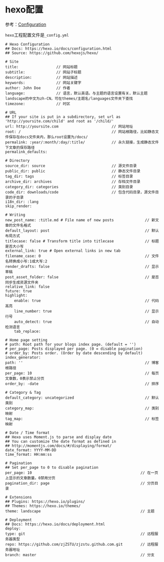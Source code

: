 
# hexo配置

参考：[Configuration](https://hexo.io/docs/configuration)

`hexo`工程配置文件是`_config.yml`

    # Hexo Configuration
    ## Docs: https://hexo.io/docs/configuration.html
    ## Source: https://github.com/hexojs/hexo/

    # Site
    title:                 // 网站标题
    subtitle:              // 网站子标题
    description:           // 网站描述
    keywords:              // 网站关键字
    author: John Doe       // 作者
    language:              // 语言，默认英语。与主题的语言设置有关，默认主题landscape的中文为zh-CN，可在themes/主题名/languages文件夹下查找
    timezone:              // 时区

    # URL
    ## If your site is put in a subdirectory, set url as 'http://yoursite.com/child' and root as '/child/'
    url: http://yoursite.com                        // 网站地址
    root: /                                         // 网站根路径，比如静态文件保存在docs文件夹内，那么root设置为/docs/
    permalink: :year/:month/:day/:title/            // 永久链接，生成静态文件下文章的保存路径
    permalink_defaults:

    # Directory
    source_dir: source                              // 源文件目录
    public_dir: public                              // 静态文件目录
    tag_dir: tags                                   // 标签目录
    archive_dir: archives                           // 存档文件目录
    category_dir: categories                        // 类别目录
    code_dir: downloads/code                        // 包含代码目录，源文件目录的子目录
    i18n_dir: :lang
    skip_render:

    # Writing
    new_post_name: :title.md # File name of new posts              // 新文章的文件名格式
    default_layout: post                                           // 默认布局方式
    titlecase: false # Transform title into titlecase              // 标题是否大小写
    external_link: true # Open external links in new tab
    filename_case: 0                                               // 文件名转换成小写:1或大写:2
    render_drafts: false                                           // 显示草稿
    post_asset_folder: false                                       // 是否同步生成资源文件夹
    relative_link: false
    future: true
    highlight:
        enable: true                                               // 代码高亮
        line_number: true                                          // 显示行号
        auto_detect: true                                          // 自动检测语言
        tab_replace:
    
    # Home page setting
    # path: Root path for your blogs index page. (default = '')
    # per_page: Posts displayed per page. (0 = disable pagination)
    # order_by: Posts order. (Order by date descending by default)
    index_generator:
    path: ''                                                       // 博客根路径
    per_page: 10                                                   // 每页文章数，0表示禁止分页
    order_by: -date                                                // 排序
    
    # Category & Tag
    default_category: uncategorized                                // 默认类别
    category_map:                                                  // 类别映射
    tag_map:                                                       // 标签映射

    # Date / Time format
    ## Hexo uses Moment.js to parse and display date
    ## You can customize the date format as defined in
    ## http://momentjs.com/docs/#/displaying/format/
    date_format: YYYY-MM-DD
    time_format: HH:mm:ss

    # Pagination
    ## Set per_page to 0 to disable pagination
    per_page: 10                                                 // 在一页上显示的文章数量。0禁用分页
    pagination_dir: page                                         // 分页目录

    # Extensions
    ## Plugins: https://hexo.io/plugins/
    ## Themes: https://hexo.io/themes/
    theme: landscape                                             // 主题

    # Deployment
    ## Docs: https://hexo.io/docs/deployment.html
    deploy:
    type: git                                                    // 远程服务器类型
    repo: https://github.com/zjZSTU/zjzstu.github.com.git        // 远程服务器地址
    branch: master                                               // 分支
